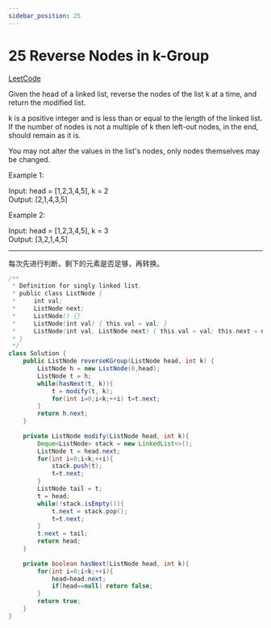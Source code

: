 ```yaml
---
sidebar_position: 25
---
```


# 25 Reverse Nodes in k-Group

[LeetCode](https://leetcode.com/problems/reverse-nodes-in-k-group/)

Given the head of a linked list, reverse the nodes of the list k at a time, and return the modified list.

k is a positive integer and is less than or equal to the length of the linked list. If the number of nodes is not a multiple of k then left-out nodes, in the end, should remain as it is.

You may not alter the values in the list's nodes, only nodes themselves may be changed.

 

Example 1:

Input: head = [1,2,3,4,5], k = 2  
Output: [2,1,4,3,5]  

Example 2:

Input: head = [1,2,3,4,5], k = 3  
Output: [3,2,1,4,5]  

---

每次先进行判断，剩下的元素是否足够，再转换。

```java
/**
 * Definition for singly-linked list.
 * public class ListNode {
 *     int val;
 *     ListNode next;
 *     ListNode() {}
 *     ListNode(int val) { this.val = val; }
 *     ListNode(int val, ListNode next) { this.val = val; this.next = next; }
 * }
 */
class Solution {
    public ListNode reverseKGroup(ListNode head, int k) {
        ListNode h = new ListNode(0,head);
        ListNode t = h;
        while(hasNext(t, k)){
            t = modify(t, k);
            for(int i=0;i<k;++i) t=t.next;
        }
        return h.next;
    }
    
    private ListNode modify(ListNode head, int k){
        Deque<ListNode> stack = new LinkedList<>();
        ListNode t = head.next;
        for(int i=0;i<k;++i){
            stack.push(t);
            t=t.next;
        }
        ListNode tail = t;
        t = head;
        while(!stack.isEmpty()){
            t.next = stack.pop();
            t=t.next;
        }
        t.next = tail;
        return head;
    }
    
    private boolean hasNext(ListNode head, int k){
        for(int i=0;i<k;++i){
            head=head.next;
            if(head==null) return false;
        }
        return true;
    }
}
```